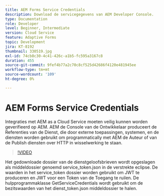 ```yaml
---
title: AEM Forms Service Credentials
description: Download de servicegegevens van AEM Developer Console.
type: Documentation
role: Developer
level: Beginner, Intermediate
version: Cloud Service
feature: Adaptive Forms
topic: Development
jira: KT-8192
thumbnail: 330519.jpg
exl-id: 74cb8c30-4c41-426c-a1b5-fc595a3167c8
duration: 455
source-git-commit: 9fef4b77a2c70c8cf525d42686f4120e481945ee
workflow-type: tm+mt
source-wordcount: '109'
ht-degree: 0%

---
```


# AEM Forms Service Credentials

Integraties met AEM as a Cloud Service moeten veilig kunnen worden geverifieerd op AEM. AEM de Console van de Ontwikkelaar produceert de Referenties van de Dienst, die door externe toepassingen, systemen, en de diensten worden gebruikt om programmatically met AEM de Auteur of van de Publish diensten over HTTP in wisselwerking te staan.

>[!VIDEO](https://video.tv.adobe.com/v/330519?quality=12&learn=on)

Het gedownloade dossier van de dienstgeloofsbrieven wordt opgeslagen als middeldossier genoemd service_token.json in de verstrekte eclipse. De waarden in het service_token dossier worden gebruikt om JWT te produceren en JWT voor een Token van de Toegang te ruilen. De hulpprogrammaklasse GetServiceCredentials wordt gebruikt om de bezitswaarden van het dienst_token.json middeldossier te halen.

